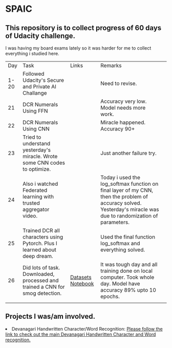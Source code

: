 # SPAIC
<h2> This repository is to collect progress of 60 days of Udacity challenge. </h2>
I was having my board exams lately so it was harder for me to collect everything i studied here. 
<table>
 <tr> 
  <td>Day</td>
  <td>Task</td>
  <td>Links</td>
  <td> Remarks<td>
 </tr>
 <tr>
  <td>1-20</td>
  <td>Followed Udacity's Secure and Private AI Challange</td>
  <td></td>
  <td> Need to revise. </td>
 </tr>
 <tr>
  <td> 21</td>
  <td> DCR Numerals Using FFN</td>
  <td></td>
  <td>Accuracy very low. Model needs more work.</td>
 </tr>
 <tr>
  <td> 22</td>
  <td>DCR Numerals Using CNN</td>
  <td></td>
  <td> Miracle happened. Accuracy 90+</td>
  </tr>
 <tr>
  <td>23</td>
  <td>Tried to understand yesterday's miracle. Wrote some CNN codes to optimize.</td>
  <td></td>
  <td>Just another failure try.</td>
 </tr>
 <tr>
   <td>24</td>
   <td> Also i watched Federated learning with trusted aggregator video.</td>
   <td></td>
   <td>Today i used the log_softmax function on final layer of my CNN, then the problem of accuracy solved. Yesterday's miracle was due to randomization of parameters.</td>
 </tr>
 
 <tr>
  <td>25</td>
  <td>Trained DCR all characters using Pytorch. Plus I learned about deep dream.</td>
  <td></td>
  <td>Used the final function log_softmax and everything solved.</td>
 </tr>
 <tr>
  <td>26</td>
  <td>Did lots of task. Downloaded, processed and trained a CNN for smog detection.</td>
 <td><a href = " https://sites.google.com/view/reside-dehaze-datasets">Datasets</a> <a href ="https://github.com/q-viper/SmogDetection"> Notebook</a> </td>
  <td>It was tough day and all training done on local computer. Took whole day. Model have accuracy 89% upto 10 epochs.</td>
 </tr>
 <tr>
  <td></td>
  <td></td>
  <td></td>
  <td></td>
 </tr>
 
 
</table>
<h2> Projects I was/am involved. </h2>
<li> Devanagari Handwritten Character/Word Recognition: <a href = "https://github.com/q-viper/Devanagari-Character-Word-Recognition">Please follow the link to check out the main Devanagari Handwritten Character and Word recognition. </a>
   </li>





